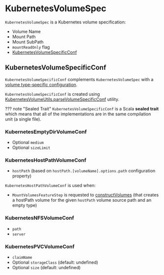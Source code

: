 # KubernetesVolumeSpec

`KubernetesVolumeSpec` is a Kubernetes volume specification:

* <span id="volumeName"> Volume Name
* <span id="mountPath"> Mount Path
* <span id="mountSubPath"> Mount SubPath
* <span id="mountReadOnly"> `mountReadOnly` flag
* <span id="volumeConf"> [KubernetesVolumeSpecificConf](#KubernetesVolumeSpecificConf)

## <span id="KubernetesVolumeSpecificConf"> KubernetesVolumeSpecificConf

`KubernetesVolumeSpecificConf` complements `KubernetesVolumeSpec` with a [volume type-specific configuration](#volumeConf).

`KubernetesVolumeSpecificConf` is created using [KubernetesVolumeUtils.parseVolumeSpecificConf](KubernetesVolumeUtils.md#parseVolumeSpecificConf) utility.

??? note "Sealed Trait"
    `KubernetesVolumeSpecificConf` is a Scala **sealed trait** which means that all of the implementations are in the same compilation unit (a single file).

### <span id="KubernetesEmptyDirVolumeConf"> KubernetesEmptyDirVolumeConf

* Optional `medium`
* Optional `sizeLimit`

### <span id="KubernetesHostPathVolumeConf"> KubernetesHostPathVolumeConf

* `hostPath` (based on `hostPath.[volumeName].options.path` configuration property)

`KubernetesHostPathVolumeConf` is used when:

* `MountVolumesFeatureStep` is requested to [constructVolumes](MountVolumesFeatureStep.md#constructVolumes) (that creates a hostPath volume for the given `hostPath` volume source path and an empty type)

### <span id="KubernetesNFSVolumeConf"> KubernetesNFSVolumeConf

* `path`
* `server`

### <span id="KubernetesPVCVolumeConf"> KubernetesPVCVolumeConf

* `claimName`
* Optional `storageClass` (default: undefined)
* Optional `size` (default: undefined)
